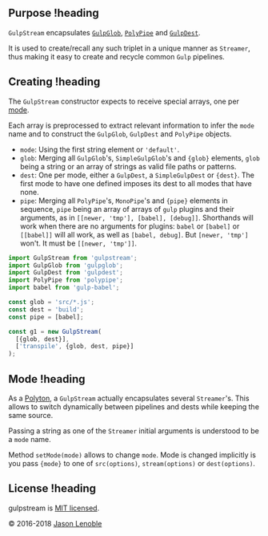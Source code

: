 ## Purpose !heading

`GulpStream` encapsulates [`GulpGlob`](https://www.npmjs.com/package/gulpglob), [`PolyPipe`](https://www.npmjs.com/package/polypipe) and [`GulpDest`](https://www.npmjs.com/package/gulpdest).

It is used to create/recall any such triplet in a unique manner as `Streamer`, thus making it easy to create and recycle common `Gulp` pipelines.

## Creating !heading

The `GulpStream` constructor expects to receive special arrays, one per [mode](#mode).

Each array is preprocessed to extract relevant information to infer the `mode` name and to construct the `GulpGlob`, `GulpDest` and `PolyPipe` objects.

* `mode`: Using the first string element or `'default'`.
* `glob`: Merging all `GulpGlob`'s, `SimpleGulpGlob`'s and `{glob}` elements, `glob` being a string or an array of strings as valid file paths or patterns.
* `dest`: One per mode, either a `GulpDest`, a `SimpleGulpDest` or `{dest}`. The first mode to have one defined imposes its dest to all modes that have none.
* `pipe`: Merging all `PolyPipe`'s, `MonoPipe`'s and `{pipe}` elements in sequence, `pipe` being an array of arrays of `gulp` plugins and their arguments, as in `[[newer, 'tmp'], [babel], [debug]]`. Shorthands will work when there are no arguments for plugins: `babel` or `[babel]` or `[[babel]]` will all work, as well as `[babel, debug]`. But `[newer, 'tmp']` won't. It must be `[[newer, 'tmp']]`.

```js
import GulpStream from 'gulpstream';
import GulpGlob from 'gulpglob';
import GulpDest from 'gulpdest';
import PolyPipe from 'polypipe';
import babel from 'gulp-babel';

const glob = 'src/*.js';
const dest = 'build';
const pipe = [babel];

const g1 = new GulpStream(
  [{glob, dest}],
  ['transpile', {glob, dest, pipe}]
);
```

## Mode !heading

As a [Polyton](https://www.npmjs.com/package/polyton), a `GulpStream` actually
encapsulates several `Streamer`'s. This allows to switch dynamically between pipelines and dests while keeping the same source.

Passing a string as one of the `Streamer` initial arguments is understood to be a `mode` name.

Method `setMode(mode)` allows to change `mode`. Mode is changed implicitly is you pass `{mode}` to one of `src(options)`, `stream(options)` or `dest(options)`.

## License !heading

gulpstream is [MIT licensed](./LICENSE).

© 2016-2018 [Jason Lenoble](mailto:jason.lenoble@gmail.com)
